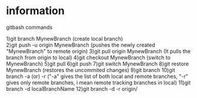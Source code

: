 # information

gitbash commands

1)git branch MynewBranch    (create local branch)  
2)git push -u origin MynewBranch    (pushes the newly created "MynewBranch" to remote origin)
3)git pull origin MynewBranch   (It pulls the branch from origin to local)
4)git checkout MynewBranch    (switch to MynewBranch)
5)git pull
6)git push
7)git switch MynewBranch
8)git restore MynewBranch   (restores the uncommited changes)
9)git branch
10)git branch -a  (or)  -r    ("-a" gives the list of both local and remote branches, "-r" gives only remote branches, i mean remote tracking branches in local)
11)git branch -d localBranchName
12)git branch -d -r origin/<remote branch name>
